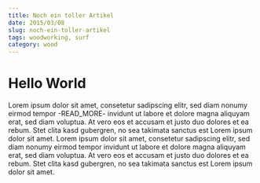 ```yaml
---
title: Noch ein toller Artikel
date: 2015/03/08
slug: noch-ein-toller-artikel
tags: woodworking, surf
category: wood
---
```


# Hello World

Lorem ipsum dolor sit amet, consetetur sadipscing elitr, sed diam nonumy eirmod tempor -READ_MORE- invidunt ut labore et dolore magna aliquyam erat, sed diam voluptua. At vero eos et accusam et justo duo dolores et ea rebum. Stet clita kasd gubergren, no sea takimata sanctus est Lorem ipsum dolor sit amet. Lorem ipsum dolor sit amet, consetetur sadipscing elitr, sed diam nonumy eirmod tempor invidunt ut labore et dolore magna aliquyam erat, sed diam voluptua. At vero eos et accusam et justo duo dolores et ea rebum. Stet clita kasd gubergren, no sea takimata sanctus est Lorem ipsum dolor sit amet.